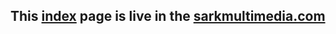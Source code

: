 ## This [index](https://github.com/raviraj0922/SarkMultimedia/blob/main/index.html) page is live in the [sarkmultimedia.com](https://sarkmultimedia.com/)

